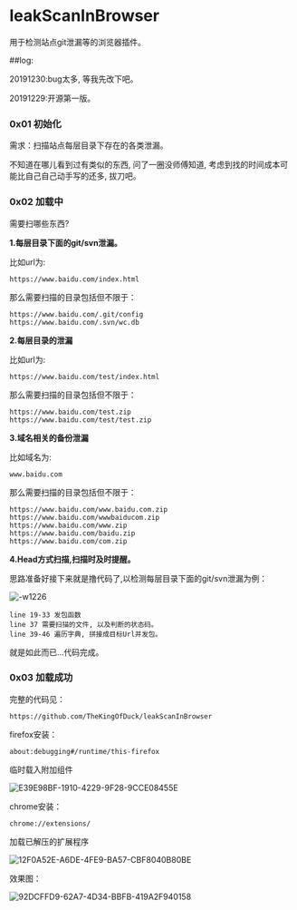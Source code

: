 # leakScanInBrowser

用于检测站点git泄漏等的浏览器插件。

##log:

20191230:bug太多, 等我先改下吧。

20191229:开源第一版。



### 0x01 初始化

需求：扫描站点每层目录下存在的各类泄漏。

不知道在哪儿看到过有类似的东西, 问了一圈没师傅知道, 考虑到找的时间成本可能比自己自己动手写的还多, 拔刀吧。

### 0x02 加载中

需要扫哪些东西?

**1.每层目录下面的git/svn泄漏。**

比如url为:

```
https://www.baidu.com/index.html
```

那么需要扫描的目录包括但不限于：

```
https://www.baidu.com/.git/config
https://www.baidu.com/.svn/wc.db
```

**2.每层目录的泄漏**

比如url为:

```
https://www.baidu.com/test/index.html
```

那么需要扫描的目录包括但不限于：

```
https://www.baidu.com/test.zip
https://www.baidu.com/test/test.zip
```

**3.域名相关的备份泄漏**

比如域名为:

```
www.baidu.com
```

那么需要扫描的目录包括但不限于：

```
https://www.baidu.com/www.baidu.com.zip
https://www.baidu.com/wwwbaiducom.zip
https://www.baidu.com/www.zip
https://www.baidu.com/baidu.zip
https://www.baidu.com/com.zip
```

**4.Head方式扫描,扫描时及时提醒。**


思路准备好接下来就是撸代码了,以检测每层目录下面的git/svn泄漏为例：


![-w1226](https://github.com/TheKingOfDuck/leakScanInBrowser/blob/master/icons/1.jpg)

```
line 19-33 发包函数
line 37 需要扫描的文件, 以及判断的状态码。
line 39-46 遍历字典, 拼接成目标Url并发包。
```

就是如此而已...代码完成。


### 0x03 加载成功

完整的代码见：


```
https://github.com/TheKingOfDuck/leakScanInBrowser
```

firefox安装：

```
about:debugging#/runtime/this-firefox
```

临时载入附加组件

![E39E98BF-1910-4229-9F28-9CCE08455E](https://github.com/TheKingOfDuck/leakScanInBrowser/blob/master/icons/2.png)

chrome安装：


```
chrome://extensions/
```
加载已解压的扩展程序

![12F0A52E-A6DE-4FE9-BA57-CBF8040B80BE](https://github.com/TheKingOfDuck/leakScanInBrowser/blob/master/icons/3.png)


效果图：

![92DCFFD9-62A7-4D34-BBFB-419A2F940158](https://github.com/TheKingOfDuck/leakScanInBrowser/blob/master/icons/4.png)
